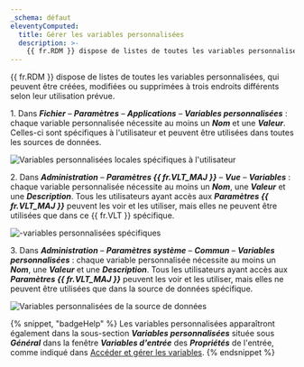 ```yaml
---
_schema: défaut
eleventyComputed:
  title: Gérer les variables personnalisées
  description: >-
    {{ fr.RDM }} dispose de listes de toutes les variables personnalisées qui peuvent être gérées à deux endroits différents selon leur utilisation prévue.
---
```

{{ fr.RDM }} dispose de listes de toutes les variables personnalisées, qui peuvent être créées, modifiées ou supprimées à trois endroits différents selon leur utilisation prévue.

1\. Dans ***Fichier*** – ***Paramètres*** – ***Applications*** – ***Variables personnalisées*** : chaque variable personnalisée nécessite au moins un ***Nom*** et une ***Valeur***. Celles-ci sont spécifiques à l'utilisateur et peuvent être utilisées dans toutes les sources de données.

![Variables personnalisées locales spécifiques à l'utilisateur](https://cdnweb.devolutions.net/docs/RDMW4008_2024_1.png)

2\. Dans ***Administration*** – ***Paramètres {{ fr.VLT_MAJ }}*** – ***Vue*** – ***Variables*** : chaque variable personnalisée nécessite au moins un ***Nom***, une ***Valeur*** et une ***Description***. Tous les utilisateurs ayant accès aux ***Paramètres {{ fr.VLT_MAJ }}*** peuvent les voir et les utiliser, mais elles ne peuvent être utilisées que dans ce {{ fr.VLT }} spécifique.

![-variables personnalisées spécifiques](https://cdnweb.devolutions.net/docs/RDMW4009_2024_1.png)

3\. Dans ***Administration*** – ***Paramètres système*** – ***Commun*** – ***Variables personnalisées*** : chaque variable personnalisée nécessite au moins un ***Nom***, une ***Valeur*** et une ***Description***. Tous les utilisateurs ayant accès aux ***Paramètres {{ fr.VLT_MAJ }}*** peuvent les voir et les utiliser, mais elles ne peuvent être utilisées que dans la source de données spécifique.

![Variables personnalisées de la source de données](https://cdnweb.devolutions.net/docs/DVLS4053_2024_2.png "Variables personnalisées de la source de données")

{% snippet, "badgeHelp" %}
Les variables personnalisées apparaîtront également dans la sous-section ***Variables personnalisées*** située sous ***Général*** dans la fenêtre ***Variables d'entrée*** des ***Propriétés*** de l'entrée, comme indiqué dans [Accéder et gérer les variables](/rdm/kb/rdm-windows/knowledge-base/access-manage-rdm-variables/).
{% endsnippet %}
